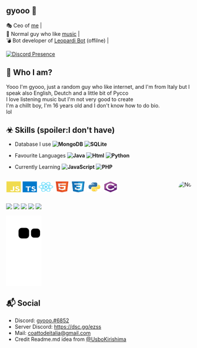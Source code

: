 ## gyooo 🎴

🎭 Ceo of  [me](https://gyooo.tk)  |<br>
🎩 Normal guy who like [music](https://open.spotify.com/playlist/7bAC0NoIfBewu3xxYXiGuU?si=809d0d7ddd3d4a6a)  |<br>
💣 Bot developer of [Leopardi Bot](https://discord.com/api/oauth2/authorize?client_id=951477891680567327&permissions=8&scope=bot) (offilne) |<br>

[![Discord Presence](https://lanyard.cnrad.dev/api/663466224365338624)](https://discord.com/users/663466224365338624)

## 🍷 Who I am?

Yooo I'm gyooo, just a random guy who like internet, and I'm from Italy but I speak also English, Deutch and a little bit of Руссо<br>
I love listening music but I'm not very good to create<br>
I'm a chillt boy, I'm 16 years old and I don't know how to do bio. <br>
lol

## ☣ Skills (spoiler:I don't have)

- Database I use **![MongoDB](https://img.shields.io/badge/MongoDB-%234ea94b.svg?style=for-the-badge&logo=mongodb&logoColor=white)** **![SQLite](https://img.shields.io/badge/sqlite-%2307405e.svg?style=for-the-badge&logo=sqlite&logoColor=white)**

- Favourite Languages **![Java](https://img.shields.io/badge/java-%23ED8B00.svg?style=for-the-badge&logo=java&logoColor=white)** **![Html](https://img.shields.io/badge/-HTML-black?&logo=html5)** **![Python](https://img.shields.io/badge/python-3670A0?style=for-the-badge&logo=python&logoColor=ffdd54)**

- Currently Learning **![JavaScript](https://img.shields.io/badge/javascript-%23323330.svg?style=for-the-badge&logo=javascript&logoColor=%23F7DF1E)** **![PHP](https://img.shields.io/badge/php-%23777BB4.svg?style=for-the-badge&logo=php&logoColor=white)**


</div>
<div style="display: inline_block"><br>
  <img align="center" alt="Js" height="30" width="40" src="https://raw.githubusercontent.com/devicons/devicon/master/icons/javascript/javascript-plain.svg">
  <img align="center" alt="Ts" height="30" width="40" src="https://raw.githubusercontent.com/devicons/devicon/master/icons/typescript/typescript-plain.svg">
  <img align="center" alt="React" height="30" width="40" src="https://raw.githubusercontent.com/devicons/devicon/master/icons/react/react-original.svg">
  <img align="center" alt="HTML" height="30" width="40" src="https://raw.githubusercontent.com/devicons/devicon/master/icons/html5/html5-original.svg">
  <img align="center" alt="CSS" height="30" width="40" src="https://raw.githubusercontent.com/devicons/devicon/master/icons/css3/css3-original.svg">
  <img align="center" alt="Python" height="30" width="40" src="https://raw.githubusercontent.com/devicons/devicon/master/icons/python/python-original.svg">
  <img align="center" alt="Rafa-Csharp" height="30" width="40" src="https://raw.githubusercontent.com/devicons/devicon/master/icons/csharp/csharp-original.svg">
  <img align="right" alt="No" height="150" style="border-radius:50px;" src="https://cdn.discordapp.com/attachments/950107888649637959/959104623245950997/a_76ec56dfd54c63e7160dcf6f1be88ad2_1.gif?size=4096">
</div>
  
  ##
 
<div> 
  <a href="https://www.youtube.com/channel/UCWw6_NJsSu5hnet_QgL2vTQ" target="_blank"><img src="https://img.shields.io/badge/YouTube-FF0000?style=for-the-badge&logo=youtube&logoColor=white" target="_blank"></a>
  <a href="https://instagram.com/cicciogamer_89" target="_blank"><img src="https://img.shields.io/badge/-Instagram-%23E4405F?style=for-the-badge&logo=instagram&logoColor=white" target="_blank"></a>
 	<a href="https://www.twitch.tv/gyooo_tv" target="_blank"><img src="https://img.shields.io/badge/Twitch-9146FF?style=for-the-badge&logo=twitch&logoColor=white" target="_blank"></a>
 <a href="https://discord.gg/ezss" target="_blank"><img src="https://img.shields.io/badge/Discord-7289DA?style=for-the-badge&logo=discord&logoColor=white" target="_blank"></a> 
  <a href = "cicciogamer89@gmail.com"><img src="https://img.shields.io/badge/-Gmail-%23333?style=for-the-badge&logo=gmail&logoColor=white" target="_blank"></a>
 
  ![Snake animation](https://github.com/rafaballerini/rafaballerini/blob/output/github-contribution-grid-snake.svg)
 
</div>

## 📬 Social

- Discord: [gyooo.#6852](https://discord.com/users/663466224365338624)
- Server Discord: https://dsc.gg/ezss
- Mail: coattodeitalia@gmail.com
- Credit Readme.md idea from [@UsboKirishima](https://github.com/UsboKirishima)<br>
